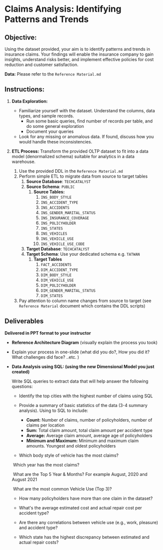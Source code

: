 # **Claims Analysis: Identifying Patterns and Trends**

## **Objective:** 

Using the dataset provided, your aim is to identify patterns and trends in insurance claims. Your findings will enable the insurance company to gain insights, understand risks better, and implement effective policies for cost reduction and customer satisfaction.

**Data:**  Please refer to the `Reference Material.md`

## **Instructions:**

1. **Data Exploration:**

   - Familiarize yourself with the dataset. Understand the columns, data types, and sample records. 
     - Run some basic queries, find number of records per table, and do some general exploration 
     - Document your queries 
   - Look for any missing or anomalous data. If found, discuss how you would handle these inconsistencies.
2. **ETL Process:** Transform the provided OLTP dataset to fit into a data model (denormalized schema) suitable for analytics in a data warehouse.

   1. Use the provided DDL in the `Reference Material.md`
   2. Perform simple ETL to migrate data from source to target tables
      1. **Source Database**: `TECHCATALYST`
      2. **Source Schema**: `PUBLIC`
         1. **Source Tables:**
            1. `INS_BODY_STYLE`
            2. `INS_ACCIDENT_TYPE`
            3. `INS_ACCIDENTS`
            4. `INS_GENDER_MARITAL_STATUS`
            5. `INS_INSURANCE_COVERAGE`
            6. `INS_POLICYHOLDER`
            7. `INS_STATES`
            8. `INS_VEHICLES`
            9. `INS_VEHICLE_USE`
            10. `INS_VEHICLE_USE_CODE`
      3. **Target Database**: `TECHCATALYST`
      4. **Target Schema**: Use your dedicated schema e.g. `TATWAN` 
         1. **Target Tables**
            1. `FACT_ACCIDENTS`
            2. `DIM_ACCIDENT_TYPE`
            3. `DIM_BODY_STYLE`
            4. `DIM_VEHICLE_USE`
            5. `DIM_POLICYHOLDER`
            6. `DIM_GENDER_MARITAL_STATUS`
            7. `DIM_STATES`
   3. Pay attention to column name changes from source to target (see `Reference Material` document which contains the DDL scripts)

## Deliverables 

**Delivered in PPT format to your instructor** 

* **Reference Architecture Diagram** (visually explain the process you took)

* Explain your process in one-slide (what did you do?, How you did it? What challenges did face?  ..etc. )

* **Data Analysis using SQL: (using the new Dimensional Model you just created)** 

  Write SQL queries to extract data that will help answer the following questions:

  - Identify the top cities with the highest number of claims using SQL

  - Provide a summary of basic statistics of the data (3-4 summary analysis). Using to SQL to include:

    - **Count:** Number of claims, number of policyholders, number of claims per location
    - **Sum:** Total claim amount, total claim amount per accident type
    - **Average:** Average claim amount, average age of policyholders
    - **Minimum and Maximum:** Minimum and maximum claim amounts. Youngest and oldest policyholders
  
  -  Which body style of vehicle has the most claims?  
  
    ​     Which year has the most claims?
  
    ​     What are the Top 5 Year & Months? For example August, 2020 and August 2021
  
    ​     What are the most common Vehicle Use (Top 3)?
  
  - How many policyholders have more than one claim in the dataset? 
  
  - What's the average estimated cost and actual repair cost per accident type? 
  
  - Are there any correlations between vehicle use (e.g., work, pleasure) and accident type? 
  
  - Which state has the highest discrepancy between estimated and actual repair costs?
  
  
